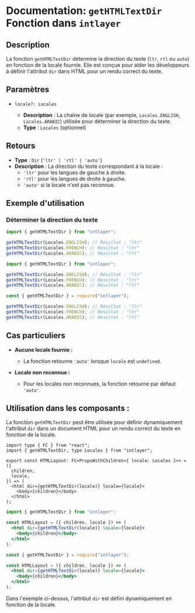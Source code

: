 # Documentation: `getHTMLTextDir` Fonction dans `intlayer`

## Description

La fonction `getHTMLTextDir` détermine la direction du texte (`ltr`, `rtl` ou `auto`) en fonction de la locale fournie. Elle est conçue pour aider les développeurs à définir l'attribut `dir` dans HTML pour un rendu correct du texte.

## Paramètres

- `locale?: Locales`

  - **Description** : La chaîne de locale (par exemple, `Locales.ENGLISH`, `Locales.ARABIC`) utilisée pour déterminer la direction du texte.
  - **Type** : `Locales` (optionnel)

## Retours

- **Type** : `Dir` (`'ltr' | 'rtl' | 'auto'`)
- **Description** : La direction du texte correspondant à la locale :
  - `'ltr'` pour les langues de gauche à droite.
  - `'rtl'` pour les langues de droite à gauche.
  - `'auto'` si la locale n'est pas reconnue.

## Exemple d'utilisation

### Déterminer la direction du texte

```typescript codeFormat="typescript"
import { getHTMLTextDir } from "intlayer";

getHTMLTextDir(Locales.ENGLISH); // Résultat : "ltr"
getHTMLTextDir(Locales.FRENCH); // Résultat : "ltr"
getHTMLTextDir(Locales.ARABIC); // Résultat : "rtl"
```

```javascript codeFormat="esm"
import { getHTMLTextDir } from "intlayer";

getHTMLTextDir(Locales.ENGLISH); // Résultat : "ltr"
getHTMLTextDir(Locales.FRENCH); // Résultat : "ltr"
getHTMLTextDir(Locales.ARABIC); // Résultat : "rtl"
```

```javascript codeFormat="commonjs"
const { getHTMLTextDir } = require("intlayer");

getHTMLTextDir(Locales.ENGLISH); // Résultat : "ltr"
getHTMLTextDir(Locales.FRENCH); // Résultat : "ltr"
getHTMLTextDir(Locales.ARABIC); // Résultat : "rtl"
```

## Cas particuliers

- **Aucune locale fournie :**

  - La fonction retourne `'auto'` lorsque `locale` est `undefined`.

- **Locale non reconnue :**
  - Pour les locales non reconnues, la fonction retourne par défaut `'auto'`.

## Utilisation dans les composants :

La fonction `getHTMLTextDir` peut être utilisée pour définir dynamiquement l'attribut `dir` dans un document HTML pour un rendu correct du texte en fonction de la locale.

```tsx codeFormat="typescript"
import type { FC } from "react";
import { getHTMLTextDir, type Locales } from "intlayer";

export const HTMLLayout: FC<PropsWithChildren<{ locale: Locales }>> = ({
  children,
  locale,
}) => (
  <html dir={getHTMLTextDir(locale)} locale={locale}>
    <body>{children}</body>
  </html>
);
```

```jsx codeFormat="esm"
import { getHTMLTextDir } from "intlayer";

const HTMLLayout = ({ children, locale }) => (
  <html dir={getHTMLTextDir(locale)} locale={locale}>
    <body>{children}</body>
  </html>
);
```

```jsx codeFormat="commonjs"
const { getHTMLTextDir } = require("intlayer");

const HTMLLayout = ({ children, locale }) => (
  <html dir={getHTMLTextDir(locale)} locale={locale}>
    <body>{children}</body>
  </html>
);
```

Dans l'exemple ci-dessus, l'attribut `dir` est défini dynamiquement en fonction de la locale.
